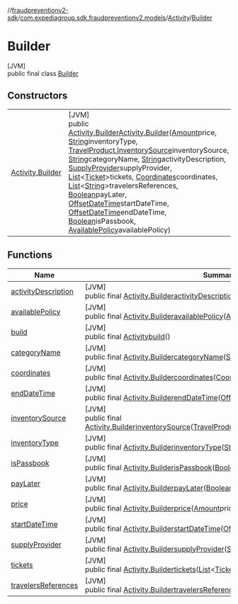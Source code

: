 //[fraudpreventionv2-sdk](../../../../index.md)/[com.expediagroup.sdk.fraudpreventionv2.models](../../index.md)/[Activity](../index.md)/[Builder](index.md)

# Builder

[JVM]\
public final class [Builder](index.md)

## Constructors

| | |
|---|---|
| [Activity.Builder](-activity.-builder.md) | [JVM]<br>public [Activity.Builder](index.md)[Activity.Builder](-activity.-builder.md)([Amount](../../-amount/index.md)price, [String](https://docs.oracle.com/javase/8/docs/api/java/lang/String.html)inventoryType, [TravelProduct.InventorySource](../../-travel-product/-inventory-source/index.md)inventorySource, [String](https://docs.oracle.com/javase/8/docs/api/java/lang/String.html)categoryName, [String](https://docs.oracle.com/javase/8/docs/api/java/lang/String.html)activityDescription, [SupplyProvider](../../-supply-provider/index.md)supplyProvider, [List](https://docs.oracle.com/javase/8/docs/api/java/util/List.html)&lt;[Ticket](../../-ticket/index.md)&gt;tickets, [Coordinates](../../-coordinates/index.md)coordinates, [List](https://docs.oracle.com/javase/8/docs/api/java/util/List.html)&lt;[String](https://docs.oracle.com/javase/8/docs/api/java/lang/String.html)&gt;travelersReferences, [Boolean](https://docs.oracle.com/javase/8/docs/api/java/lang/Boolean.html)payLater, [OffsetDateTime](https://docs.oracle.com/javase/8/docs/api/java/time/OffsetDateTime.html)startDateTime, [OffsetDateTime](https://docs.oracle.com/javase/8/docs/api/java/time/OffsetDateTime.html)endDateTime, [Boolean](https://docs.oracle.com/javase/8/docs/api/java/lang/Boolean.html)isPassbook, [AvailablePolicy](../../-available-policy/index.md)availablePolicy) |

## Functions

| Name | Summary |
|---|---|
| [activityDescription](activity-description.md) | [JVM]<br>public final [Activity.Builder](index.md)[activityDescription](activity-description.md)([String](https://docs.oracle.com/javase/8/docs/api/java/lang/String.html)activityDescription) |
| [availablePolicy](available-policy.md) | [JVM]<br>public final [Activity.Builder](index.md)[availablePolicy](available-policy.md)([AvailablePolicy](../../-available-policy/index.md)availablePolicy) |
| [build](build.md) | [JVM]<br>public final [Activity](../index.md)[build](build.md)() |
| [categoryName](category-name.md) | [JVM]<br>public final [Activity.Builder](index.md)[categoryName](category-name.md)([String](https://docs.oracle.com/javase/8/docs/api/java/lang/String.html)categoryName) |
| [coordinates](coordinates.md) | [JVM]<br>public final [Activity.Builder](index.md)[coordinates](coordinates.md)([Coordinates](../../-coordinates/index.md)coordinates) |
| [endDateTime](end-date-time.md) | [JVM]<br>public final [Activity.Builder](index.md)[endDateTime](end-date-time.md)([OffsetDateTime](https://docs.oracle.com/javase/8/docs/api/java/time/OffsetDateTime.html)endDateTime) |
| [inventorySource](inventory-source.md) | [JVM]<br>public final [Activity.Builder](index.md)[inventorySource](inventory-source.md)([TravelProduct.InventorySource](../../-travel-product/-inventory-source/index.md)inventorySource) |
| [inventoryType](inventory-type.md) | [JVM]<br>public final [Activity.Builder](index.md)[inventoryType](inventory-type.md)([String](https://docs.oracle.com/javase/8/docs/api/java/lang/String.html)inventoryType) |
| [isPassbook](is-passbook.md) | [JVM]<br>public final [Activity.Builder](index.md)[isPassbook](is-passbook.md)([Boolean](https://docs.oracle.com/javase/8/docs/api/java/lang/Boolean.html)isPassbook) |
| [payLater](pay-later.md) | [JVM]<br>public final [Activity.Builder](index.md)[payLater](pay-later.md)([Boolean](https://docs.oracle.com/javase/8/docs/api/java/lang/Boolean.html)payLater) |
| [price](price.md) | [JVM]<br>public final [Activity.Builder](index.md)[price](price.md)([Amount](../../-amount/index.md)price) |
| [startDateTime](start-date-time.md) | [JVM]<br>public final [Activity.Builder](index.md)[startDateTime](start-date-time.md)([OffsetDateTime](https://docs.oracle.com/javase/8/docs/api/java/time/OffsetDateTime.html)startDateTime) |
| [supplyProvider](supply-provider.md) | [JVM]<br>public final [Activity.Builder](index.md)[supplyProvider](supply-provider.md)([SupplyProvider](../../-supply-provider/index.md)supplyProvider) |
| [tickets](tickets.md) | [JVM]<br>public final [Activity.Builder](index.md)[tickets](tickets.md)([List](https://docs.oracle.com/javase/8/docs/api/java/util/List.html)&lt;[Ticket](../../-ticket/index.md)&gt;tickets) |
| [travelersReferences](travelers-references.md) | [JVM]<br>public final [Activity.Builder](index.md)[travelersReferences](travelers-references.md)([List](https://docs.oracle.com/javase/8/docs/api/java/util/List.html)&lt;[String](https://docs.oracle.com/javase/8/docs/api/java/lang/String.html)&gt;travelersReferences) |
